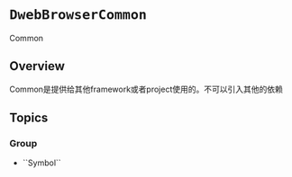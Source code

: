 # ``DwebBrowserCommon``

Common

## Overview

Common是提供给其他framework或者project使用的。不可以引入其他的依赖

## Topics

### <!--@START_MENU_TOKEN@-->Group<!--@END_MENU_TOKEN@-->

- <!--@START_MENU_TOKEN@-->``Symbol``<!--@END_MENU_TOKEN@-->
